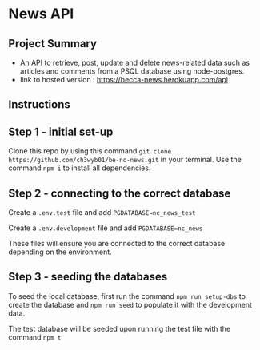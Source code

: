 # News API

## Project Summary
- An API to retrieve, post, update and delete news-related data such as articles and comments from a PSQL database using node-postgres.
- link to hosted version : https://becca-news.herokuapp.com/api

## Instructions

## Step 1 - initial set-up
Clone this repo by using this command `git clone https://github.com/ch3wyb01/be-nc-news.git` in your terminal.
Use the command `npm i` to install all dependencies.

## Step 2 - connecting to the correct database
Create a `.env.test` file and add `PGDATABASE=nc_news_test`

Create a `.env.development` file and add `PGDATABASE=nc_news`

These files will ensure you are connected to the correct database depending on the environment.

## Step 3 - seeding the databases
To seed the local database, first run the command `npm run setup-dbs` to create the database and `npm run seed` to populate it with the development data.

The test database will be seeded upon running the test file with the command `npm t`
